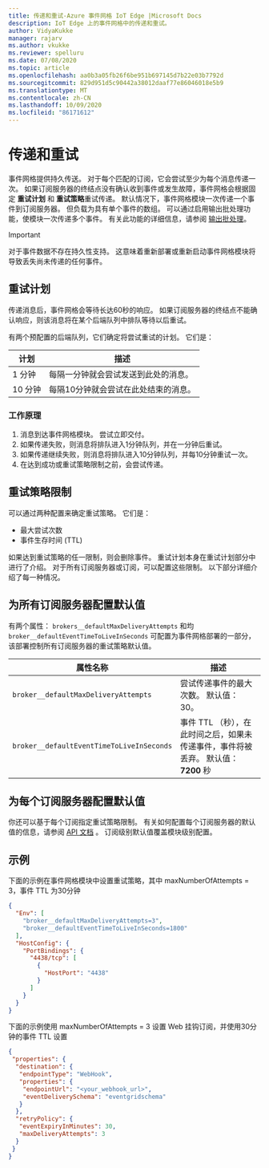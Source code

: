 ```yaml
---
title: 传递和重试-Azure 事件网格 IoT Edge |Microsoft Docs
description: IoT Edge 上的事件网格中的传递和重试。
author: VidyaKukke
manager: rajarv
ms.author: vkukke
ms.reviewer: spelluru
ms.date: 07/08/2020
ms.topic: article
ms.openlocfilehash: aa0b3a05fb26f6be951b697145d7b22e03b7792d
ms.sourcegitcommit: 829d951d5c90442a38012daaf77e86046018e5b9
ms.translationtype: MT
ms.contentlocale: zh-CN
ms.lasthandoff: 10/09/2020
ms.locfileid: "86171612"
---
```

# <a name="delivery-and-retry"></a>传递和重试

事件网格提供持久传送。 对于每个匹配的订阅，它会尝试至少为每个消息传递一次。 如果订阅服务器的终结点没有确认收到事件或发生故障，事件网格会根据固定 **重试计划** 和 **重试策略**重试传递。  默认情况下，事件网格模块一次传递一个事件到订阅服务器。 但负载为具有单个事件的数组。 可以通过启用输出批处理功能，使模块一次传递多个事件。 有关此功能的详细信息，请参阅 [输出批处理](delivery-output-batching.md)。  

> [!IMPORTANT]
>对于事件数据不存在持久性支持。 这意味着重新部署或重新启动事件网格模块将导致丢失尚未传递的任何事件。

## <a name="retry-schedule"></a>重试计划

传递消息后，事件网格会等待长达60秒的响应。 如果订阅服务器的终结点不能确认响应，则该消息将在某个后端队列中排队等待以后重试。

有两个预配置的后端队列，它们确定将尝试重试的计划。 它们是：

| 计划 | 描述 |
| ---------| ------------ |
| 1 分钟 | 每隔一分钟就会尝试发送到此处的消息。
| 10 分钟 | 每隔10分钟就会尝试在此处结束的消息。

### <a name="how-it-works"></a>工作原理

1. 消息到达事件网格模块。 尝试立即交付。
1. 如果传递失败，则消息将排队进入1分钟队列，并在一分钟后重试。
1. 如果传递继续失败，则消息将排队进入10分钟队列，并每10分钟重试一次。
1. 在达到成功或重试策略限制之前，会尝试传递。

## <a name="retry-policy-limits"></a>重试策略限制

可以通过两种配置来确定重试策略。 它们是：

* 最大尝试次数
* 事件生存时间 (TTL) 

如果达到重试策略的任一限制，则会删除事件。 重试计划本身在重试计划部分中进行了介绍。 对于所有订阅服务器或订阅，可以配置这些限制。 以下部分详细介绍了每一种情况。

## <a name="configuring-defaults-for-all-subscribers"></a>为所有订阅服务器配置默认值

有两个属性： `brokers__defaultMaxDeliveryAttempts` 和均 `broker__defaultEventTimeToLiveInSeconds` 可配置为事件网格部署的一部分，该部署控制所有订阅服务器的重试策略默认值。

| 属性名称 | 描述 |
| ---------------- | ------------ |
| `broker__defaultMaxDeliveryAttempts` | 尝试传递事件的最大次数。 默认值：30。
| `broker__defaultEventTimeToLiveInSeconds` | 事件 TTL （秒），在此时间之后，如果未传递事件，事件将被丢弃。 默认值： **7200** 秒

## <a name="configuring-defaults-per-subscriber"></a>为每个订阅服务器配置默认值

你还可以基于每个订阅指定重试策略限制。
有关如何配置每个订阅服务器的默认值的信息，请参阅 [API 文档](api.md) 。 订阅级别默认值覆盖模块级别配置。

## <a name="examples"></a>示例

下面的示例在事件网格模块中设置重试策略，其中 maxNumberOfAttempts = 3，事件 TTL 为30分钟

```json
{
  "Env": [
    "broker__defaultMaxDeliveryAttempts=3",
    "broker__defaultEventTimeToLiveInSeconds=1800"
  ],
  "HostConfig": {
    "PortBindings": {
      "4438/tcp": [
        {
          "HostPort": "4438"
        }
      ]
    }
  }
}
```

下面的示例使用 maxNumberOfAttempts = 3 设置 Web 挂钩订阅，并使用30分钟的事件 TTL 设置

```json
{
 "properties": {
  "destination": {
   "endpointType": "WebHook",
   "properties": {
    "endpointUrl": "<your_webhook_url>",
    "eventDeliverySchema": "eventgridschema"
   }
  },
  "retryPolicy": {
   "eventExpiryInMinutes": 30,
   "maxDeliveryAttempts": 3
  }
 }
}
```
